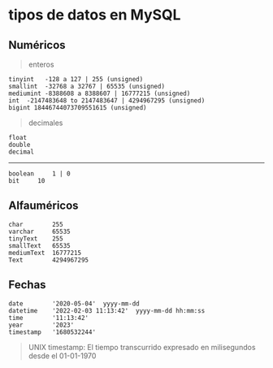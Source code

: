 # tipos de datos en MySQL

## Numéricos  
    
> enteros

    tinyint   -128 a 127 | 255 (unsigned)  
    smallint  -32768 a 32767 | 65535 (unsigned)  
    mediumint -8388608 a 8388607 | 16777215 (unsigned)   
    int  -2147483648 to 2147483647 | 4294967295 (unsigned)   
    bigint 18446744073709551615 (unsigned)   

 
> decimales

    float  
    double  
    decimal  

---
    boolean     1 | 0  
    bit     10  

## Alfauméricos  

    char        255  
    varchar     65535  
    tinyText    255  
    smallText   65535  
    mediumText  16777215  
    Text        4294967295  

## Fechas  

    date        '2020-05-04'  yyyy-mm-dd    
    datetime    '2022-02-03 11:13:42'  yyyy-mm-dd hh:mm:ss  
    time        '11:13:42'  
    year        '2023'  
    timestamp   '1680532244'  

> UNIX timestamp: El tiempo transcurrido expresado en milisegundos desde el 01-01-1970